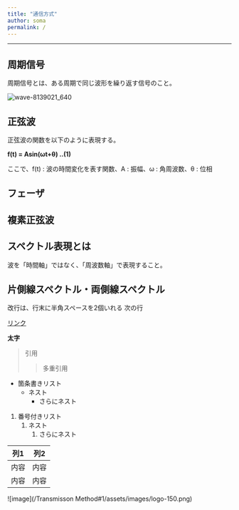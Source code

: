 ```yaml
---
title: "通信方式"
author: soma
permalink: /
---
```







---

## 周期信号
周期信号とは、ある周期で同じ波形を繰り返す信号のこと。

![wave-8139021_640](https://github.com/SOMAggg/Create_WebSite/assets/167855712/d3a90167-645f-4d2d-bd7f-c6a842bdc297)


## 正弦波
正弦波の関数を以下のように表現する。

**f(t) = Asin(ωt+θ) ‥(1)**

ここで、f(t) : 波の時間変化を表す関数、A : 振幅、ω : 角周波数、θ : 位相

## フェーザ  

## 複素正弦波  

## スペクトル表現とは
波を「時間軸」ではなく、「周波数軸」で表現すること。

## 片側線スペクトル・両側線スペクトル  



改行は、行末に半角スペースを2個いれる
次の行

[リンク](https://www.google.co.jp/)

**太字**

> 引用
>> 多重引用


- 箇条書きリスト
  - ネスト
    - さらにネスト


1. 番号付きリスト
   1. ネスト
      1. さらにネスト


| 列1  | 列2  |
|-----|-----|
| 内容  | 内容  |
| 内容  | 内容  |

![image](/Transmisson Method#1/assets/images/logo-150.png)

